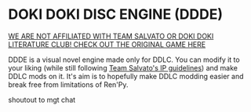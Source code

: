 # DOKI DOKI DISC ENGINE (DDDE)
[WE ARE NOT AFFILIATED WITH TEAM SALVATO OR DOKI DOKI LITERATURE CLUB!
CHECK OUT THE ORIGINAL GAME HERE](https://store.steampowered.com/app/1388880/Doki_Doki_Literature_Club_Plus/)

DDDE is a visual novel engine made only for DDLC. You can modify it to your liking (while still following [Team Salvato's IP guidelines](https://teamsalvato.com/ip-guidelines)) and make DDLC mods on it. It's aim is to hopefully make DDLC modding easier and break free from limitations of Ren'Py.


shoutout to mgt chat

